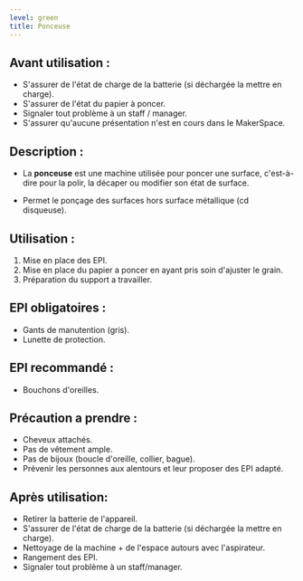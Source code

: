 ```yaml
---
level: green
title: Ponceuse
---
```


## Avant utilisation : 

- S'assurer de l'état de charge de la batterie (si déchargée la mettre en charge).
- S'assurer de l'état du papier à poncer.
- Signaler tout problème à un staff / manager.
- S'assurer qu'aucune présentation n'est en cours dans le MakerSpace.

## Description : 
- La **ponceuse** est une machine utilisée pour poncer une surface, c'est-à-dire pour la polir, la décaper ou modifier son état de surface. 

- Permet le ponçage des surfaces hors surface métallique (cd disqueuse).

## Utilisation : 

1. Mise en place des EPI. 
2. Mise en place du papier a poncer en ayant pris soin d'ajuster le grain. 
3. Préparation du support a travailler.

## EPI obligatoires : 

- Gants de manutention (gris).
- Lunette de protection.

## EPI recommandé :

- Bouchons d'oreilles.

## Précaution a prendre : 

- Cheveux attachés.
- Pas de vêtement ample.
- Pas de bijoux (boucle d'oreille, collier, bague).
- Prévenir les personnes aux alentours et leur proposer des EPI adapté.

## Après utilisation: 

- Retirer la batterie de l'appareil.
- S'assurer de l'état de charge de la batterie (si déchargée la mettre en charge).
- Nettoyage de la machine + de l'espace autours avec l'aspirateur.
- Rangement des EPI.
- Signaler tout problème à un staff/manager.
